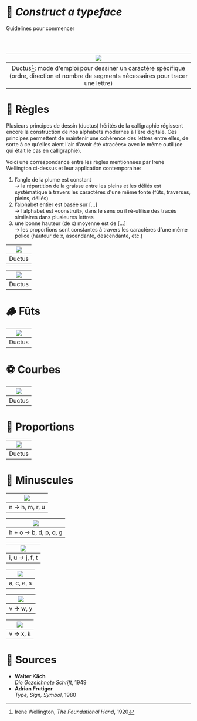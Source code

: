 # 🔨 *Construct a typeface*
  Guidelines pour commencer
### &nbsp;

|![](links/Typo_Construction_00.jpg) |
|:---:|
| Ductus[^1]: mode d'emploi pour dessiner un caractère spécifique (ordre, direction et nombre de segments nécessaires pour tracer une lettre)           |

# 🚨 Règles

Plusieurs principes de dessin (ductus) hérités de la calligraphie régissent encore la construction de nos alphabets modernes à l'ère digitale.
Ces principes permettent de maintenir une cohérence des lettres entre elles, de sorte à ce qu'elles aient l'air d'avoir été «tracées» avec le même outil (ce qui était le cas en calligraphie).

Voici une correspondance entre les règles mentionnées par Irene Wellington ci-dessus et leur application contemporaine:

1. l’angle de la plume est constant  
   → la répartition de la graisse entre les pleins et les déliés est systématique à travers les caractères d'une même fonte (fûts, traverses, pleins, déliés)
4. l’alphabet entier est basée sur […]  
   → l’alphabet est «construit», dans le sens ou il ré-utilise des tracés similaires dans plusieures lettres
6. une bonne hauteur (de x) moyenne est de […]  
   → les proportions sont constantes à travers les caractères d'une même police (hauteur de x, ascendante, descendante, etc.)

|![](links/Typo_Construction_1_rotation.gif) |
|:---:|
| Ductus           |

|![](links/Typo_Construction_2_symetrie.gif) |
|:---:|
| Ductus           |

# 🪵 Fûts

|![](links/Typo_Construction_3_futs.gif) |
|:---:|
| Ductus           |

# ⚽️ Courbes

|![](links/Typo_Construction_4_courbes.gif) |
|:---:|
| Ductus           |

# 📐 Proportions

|![](links/Typo_Construction_5_proportions.gif) |
|:---:|
| Ductus           |

# 🔡 Minuscules

|![](links/Typo_Construction_6_n.gif) |
|:---:|
| n → h, m, r, u          |

|![](links/Typo_Construction_7_bdpq.gif) |
|:---:|
| h + o → b, d, p, q, g           |

|![](links/Typo_Construction_8_tjf.gif) |
|:---:|
| i, u → j, f, t            |

|![](links/Typo_Construction_9_aces.gif) |
|:---:|
| a, c, e, s           |

|![](links/Typo_Construction_10_vwy.gif) |
|:---:|
| v → w, y            |

|![](links/Typo_Construction_11_kx.gif) |
|:---:|
| v → x, k           |

# 📎 Sources

- **Walter Käch**  
  *Die Gezeichnete Schrift*, 1949
- **Adrian Frutiger**  
  *Type, Sign, Symbol*, 1980

[^1]: Irene Wellington, *The Foundational Hand*, 1920
